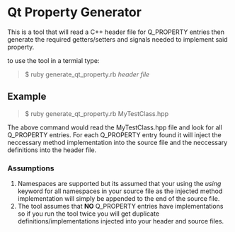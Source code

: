 # Qt Property Generator
This is a tool that will read a C++ header file for Q_PROPERTY entries then generate the required getters/setters and signals needed
to implement said property.

to use the tool in a termial type:
> $ ruby generate_qt_property.rb *header file*

## Example
> $ ruby generate_qt_property.rb MyTestClass.hpp

The above command would read the MyTestClass.hpp file and look for all Q_PROPERTY entries. For each Q_PROPERTY entry found it will inject the neccessary method
implementation into the source file and the neccessary definitions into the header file.

### Assumptions
1. Namespaces are supported but its assumed that your using the *using* keyword for all namespaces in your source file as the injected method implementation
will simply be appended to the end of the source file.
2. The tool assumes that **NO** Q_PROPERTY entries have implementations so if you run the tool twice you will get duplicate definitions/implementations injected 
into your header and source files.